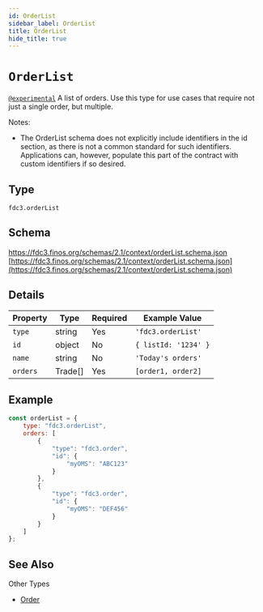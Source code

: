 ```yaml
---
id: OrderList
sidebar_label: OrderList
title: OrderList
hide_title: true
---
```

# `OrderList`

[`@experimental`](/docs/fdc3-compliance#experimental-features) A list of orders. Use this type for use cases that require not just a single order, but multiple.

Notes:

- The OrderList schema does not explicitly include identifiers in the id section, as there is not a common standard for such identifiers. Applications can, however, populate this part of the contract with custom identifiers if so desired.

## Type

`fdc3.orderList`

## Schema

https://fdc3.finos.org/schemas/2.1/context/orderList.schema.json [https://fdc3.finos.org/schemas/2.1/context/orderList.schema.json](https://fdc3.finos.org/schemas/2.1/context/orderList.schema.json)

## Details

| Property     | Type       | Required | Example Value             |
|--------------|------------|----------|---------------------------|
| `type`       | string     | Yes      | `'fdc3.orderList'`        |
| `id`         | object     | No       | `{ listId: '1234' }` |
| `name`       | string     | No       | `'Today's orders'`    |
| `orders`     | Trade[]    | Yes      | `[order1, order2]`  |

## Example

```js
const orderList = {
    type: "fdc3.orderList",
    orders: [
        {
            "type": "fdc3.order",
            "id": {
                "myOMS": "ABC123"
            }
        },
        {
            "type": "fdc3.order",
            "id": {
                "myOMS": "DEF456"
            }
        }
    ]
};
```

## See Also

Other Types

- [Order](Order)
